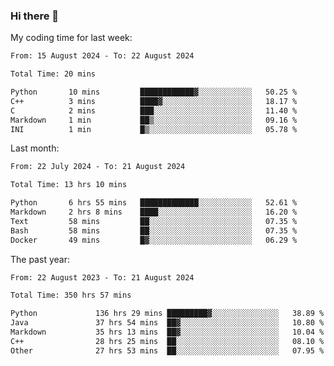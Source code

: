 ### Hi there 👋

My coding time for last week:

<!--START_SECTION:week-->

```txt
From: 15 August 2024 - To: 22 August 2024

Total Time: 20 mins

Python       10 mins         ████████████▓░░░░░░░░░░░░   50.25 %
C++          3 mins          ████▓░░░░░░░░░░░░░░░░░░░░   18.17 %
C            2 mins          ███░░░░░░░░░░░░░░░░░░░░░░   11.40 %
Markdown     1 min           ██▒░░░░░░░░░░░░░░░░░░░░░░   09.16 %
INI          1 min           █▒░░░░░░░░░░░░░░░░░░░░░░░   05.78 %
```

<!--END_SECTION:week-->

Last month:

<!--START_SECTION:month-->

```txt
From: 22 July 2024 - To: 21 August 2024

Total Time: 13 hrs 10 mins

Python       6 hrs 55 mins   █████████████░░░░░░░░░░░░   52.61 %
Markdown     2 hrs 8 mins    ████░░░░░░░░░░░░░░░░░░░░░   16.20 %
Text         58 mins         ██░░░░░░░░░░░░░░░░░░░░░░░   07.35 %
Bash         58 mins         ██░░░░░░░░░░░░░░░░░░░░░░░   07.35 %
Docker       49 mins         █▓░░░░░░░░░░░░░░░░░░░░░░░   06.29 %
```

<!--END_SECTION:month-->

The past year:

<!--START_SECTION:year-->

```txt
From: 22 August 2023 - To: 21 August 2024

Total Time: 350 hrs 57 mins

Python             136 hrs 29 mins █████████▓░░░░░░░░░░░░░░░   38.89 %
Java               37 hrs 54 mins  ██▓░░░░░░░░░░░░░░░░░░░░░░   10.80 %
Markdown           35 hrs 13 mins  ██▓░░░░░░░░░░░░░░░░░░░░░░   10.04 %
C++                28 hrs 25 mins  ██░░░░░░░░░░░░░░░░░░░░░░░   08.10 %
Other              27 hrs 53 mins  ██░░░░░░░░░░░░░░░░░░░░░░░   07.95 %
```

<!--END_SECTION:year-->
